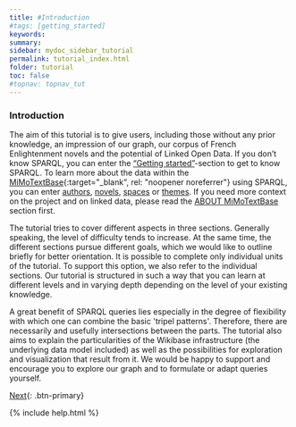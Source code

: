 ```yaml
---
title: #Introduction
#tags: [getting_started]
keywords:
summary:
sidebar: mydoc_sidebar_tutorial
permalink: tutorial_index.html
folder: tutorial
toc: false
#topnav: topnav_tut
---
```


### **Introduction**

The aim of this tutorial is to give users, including those without any prior knowledge, an impression of our graph, our corpus of French Enlightenment novels and the potential of Linked Open Data. If you don’t know SPARQL, you can enter the [“Getting started”](https://mimotext.github.io/MiMoTextBase_Tutorial/getting_started.html)-section to get to know SPARQL. To learn more about the data within the [MiMoTextBase](http://data.mimotext.uni-trier.de/wiki/Main_Page){:target="_blank", rel: "noopener noreferrer"} using SPARQL, you can enter [authors](https://mimotext.github.io/MiMoTextBase_Tutorial/authors.html), [novels](https://mimotext.github.io/MiMoTextBase_Tutorial/novels.html), [spaces](https://mimotext.github.io/MiMoTextBase_Tutorial/spaces.html) or [themes](https://mimotext.github.io/MiMoTextBase_Tutorial/themes.html). If you need more context on the project and on linked data, please read the [ABOUT MiMoTextBase](https://mimotext.github.io/MiMoTextBase_Tutorial/aboutMiMoTextBase.html) section first.

The tutorial tries to cover different aspects in three sections. Generally speaking, the level of difficulty tends to increase. At the same time, the different sections pursue different goals, which we would like to outline briefly for better orientation.
It is possible to complete only individual units of the tutorial. To support this option, we also refer to the individual sections. Our tutorial is structured in such a way that you can learn at different levels and in varying depth depending on the level of your existing knowledge.

A great benefit of SPARQL queries lies especially in the degree of flexibility with which one can combine the basic 'tripel patterns'. Therefore, there are necessarily and usefully intersections between the parts.
The tutorial also aims to explain the particularities of the Wikibase infrastructure (the underlying data model included) as well as the possibilities for exploration and visualization that result from it. We would be happy to support and encourage you to explore our graph and to formulate or adapt queries yourself.

[Next](./intro_sec_1.html){: .btn-primary}

{% include help.html %}
